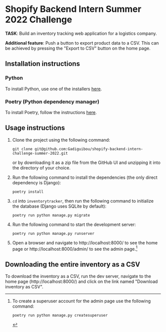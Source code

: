 # Shopify Backend Intern Summer 2022 Challenge

**TASK**: Build an inventory tracking web application for a logistics company.

**Additional feature**: Push a button to export product data to a CSV. This can be achieved by pressing the "Export to CSV" button on the home page.

## Installation instructions

### Python

To install Python, use one of the installers [here](https://www.python.org/downloads/release/python-3101/).

### Poetry (Python dependency manager)

To install Poetry, follow the instructions [here](https://python-poetry.org/docs/#installation).

## Usage instructions

1. Clone the project using the following command:

    ```
    git clone git@github.com:Gadiguibou/shopify-backend-intern-challenge-summer-2022.git
    ```

    or by downloading it as a zip file from the GitHub UI and unzipping it into the directory of your choice.

2. Run the following command to install the dependencies (the only direct dependency is Django):

    ```
    poetry install
    ```
    
3. `cd` into `inventorytracker`, then run the following command to initialize the database (Django uses SQLite by default):

    ```
    poetry run python manage.py migrate
    ```

4. Run the following command to start the development server:

    ```
    poetry run python manage.py runserver
    ```

5. Open a browser and navigate to http://localhost:8000/ to see the home page or http://localhost:8000/admin/ to see the admin page.[^1]

[^1]: To create a superuser account for the admin page use the following command:

    ```
    poetry run python manage.py createsuperuser
    ```

## Downloading the entire inventory as a CSV

To download the inventory as a CSV, run the dev server, navigate to the home page (http://localhost:8000/) and click on the link named "Download inventory as CSV". 
